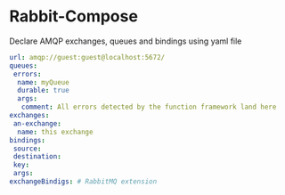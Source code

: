 Rabbit-Compose
=

Declare AMQP exchanges, queues and bindings using yaml file

```yaml
url: amqp://guest:guest@localhost:5672/
queues:
 errors:
  name: myQueue
  durable: true
  args:
   comment: All errors detected by the function framework land here
exchanges:
 an-exchange:
  name: this exchange
bindings:
 source:
 destination:
 key:
 args:
exchangeBindigs: # RabbitMQ extension
```